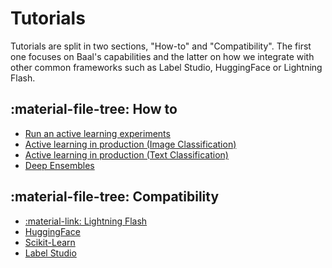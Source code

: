 # Tutorials

Tutorials are split in two sections, "How-to" and "Compatibility". The first one focuses on Baal's capabilities and the
latter on how we integrate with other common frameworks such as Label Studio, HuggingFace or Lightning Flash.

## :material-file-tree: How to

* [Run an active learning experiments](notebooks/active_learning_process.ipynb)
* [Active learning in production (Image Classification)](notebooks/production/baal_prod_cls.ipynb)
* [Active learning in production (Text Classification)](notebooks/production/baal_prod_cls_nlp_hf.ipynb)
* [Deep Ensembles](../notebooks/deep_ensemble.ipynb)

## :material-file-tree: Compatibility

* [:material-link: Lightning Flash](https://devblog.pytorchlightning.ai/active-learning-made-simple-using-flash-and-baal-2216df6f872c)
* [HuggingFace](../notebooks/compatibility/nlp_classification.ipynb)
* [Scikit-Learn](../notebooks/compatibility/sklearn_tutorial.ipynb)
* [Label Studio](./label-studio-cv.md)